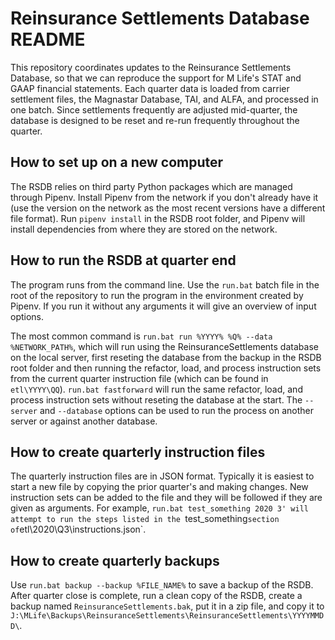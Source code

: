 # Reinsurance Settlements Database README

This repository coordinates updates to the Reinsurance Settlements Database, so that we can reproduce the support for M Life's STAT and GAAP financial statements. Each quarter data is loaded from carrier settlement files, the Magnastar Database, TAI, and ALFA, and processed in one batch. Since settlements frequently are adjusted mid-quarter, the database is designed to be reset and re-run frequently throughout the quarter.


## How to set up on a new computer

The RSDB relies on third party Python packages which are managed through Pipenv. Install Pipenv from the network if you don't already have it (use the version on the network as the most recent versions have a different file format). Run `pipenv install` in the RSDB root folder, and Pipenv will install dependencies from where they are stored on the network.


## How to run the RSDB at quarter end

The program runs from the command line. Use the `run.bat` batch file in the root of the repository to run the program in the environment created by Pipenv. If you run it without any arguments it will give an overview of input options.

The most common command is `run.bat run %YYYY% %Q% --data %NETWORK_PATH%`, which will run using the ReinsuranceSettlements database on the local server, first reseting the database from the backup in the RSDB root folder and then running the refactor, load, and process instruction sets from the current quarter instruction file (which can be found in `etl\YYYY\QQ`). `run.bat fastforward` will run the same refactor, load, and process instruction sets without reseting the database at the start. The `--server` and `--database` options can be used to run the process on another server or against another database.


## How to create quarterly instruction files

The quarterly instruction files are in JSON format. Typically it is easiest to start a new file by copying the prior quarter's and making changes. New instruction sets can be added to the file and they will be followed if they are given as arguments. For example, `run.bat test_something 2020 3' will attempt to run the steps listed in the `test_something` section of `etl\2020\Q3\instructions.json`.


## How to create quarterly backups

Use `run.bat backup --backup %FILE_NAME%` to save a backup of the RSDB. After quarter close is complete, run a clean copy of the RSDB, create a backup named `ReinsuranceSettlements.bak`, put it in a zip file, and copy it to `J:\MLife\Backups\ReinsuranceSettlements\ReinsuranceSettlements\YYYYMMDD\`.
